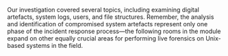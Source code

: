 Our investigation covered several topics, including examining digital artefacts, system logs, users, and file structures. Remember, the analysis and identification of compromised system artefacts represent only one phase of the incident response process—the following rooms in the module expand on other equally crucial areas for performing live forensics on Unix-based systems in the field.